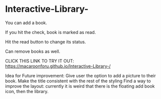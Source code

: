 # Interactive-Library-
You can add a book. 


If you hit the check, book is marked as read. 


Hit the read button to change its status. 


Can remove books as well. 


CLICK THIS LINK TO TRY IT OUT: https://macaroonforu.github.io/Interactive-Library-/  

Idea for Future improvement: Give user the option to add a picture to their book. 
Make the title consistent with the rest of the styling
Find a way to improve the layout: currently it is weird that there is the floating add book icon, then the library. 
